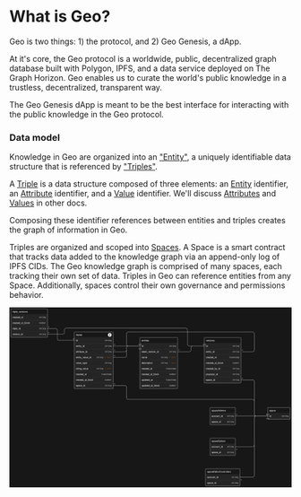# What is Geo?

Geo is two things: 1) the protocol, and 2) Geo Genesis, a dApp.

At it's core, the Geo protocol is a worldwide, public, decentralized graph database built with Polygon, IPFS, and a data service deployed on The Graph Horizon. Geo enables us to curate the world's public knowledge in a trustless, decentralized, transparent way.

The Geo Genesis dApp is meant to be the best interface for interacting with the public knowledge in the Geo protocol.

### Data model

Knowledge in Geo are organized into an ["Entity"](./01-entities.md), a uniquely identifiable data structure that is referenced by ["Triples"](02-triples.md).

A [Triple](02-triples.md) is a data structure composed of three elements: an [Entity](01-entities.md) identifier, an [Attribute](03-attributes.md) identifier, and a [Value](04-values.md) identifier. We'll discuss [Attributes](03-attributes.md) and [Values](04-values.md) in other docs.

Composing these identifier references between entities and triples creates the graph of information in Geo.

Triples are organized and scoped into [Spaces](06-spaces.md). A Space is a smart contract that tracks data added to the knowledge graph via an append-only log of IPFS CIDs. The Geo knowledge graph is comprised of many spaces, each tracking their own set of data. Triples in Geo can reference entities from any Space. Additionally, spaces control their own governance and permissions behavior.

![Diagram depicting the data model between concepts in Geo](images/data-model.png)
